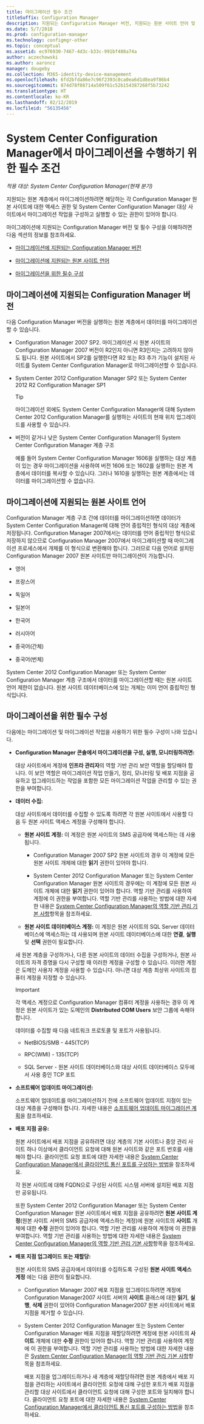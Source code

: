 ```yaml
---
title: 마이그레이션 필수 조건
titleSuffix: Configuration Manager
description: 지원되는 Configuration Manager 버전, 지원되는 원본 사이트 언어 및 마이그레이션을 위한 필수 조건을 이해합니다.
ms.date: 5/7/2018
ms.prod: configuration-manager
ms.technology: configmgr-other
ms.topic: conceptual
ms.assetid: ec976930-7467-4d3c-b33c-991bf408a74a
author: aczechowski
ms.author: aaroncz
manager: dougeby
ms.collection: M365-identity-device-management
ms.openlocfilehash: 6fd2bfda86e7c96f2393c0ca0ea6d1d8ea9f86b4
ms.sourcegitcommit: 874d78f08714a509f61c52b154387268f5b73242
ms.translationtype: HT
ms.contentlocale: ko-KR
ms.lasthandoff: 02/12/2019
ms.locfileid: "56135456"
---
```

# <a name="prerequisites-for-migration-in-system-center-configuration-manager"></a>System Center Configuration Manager에서 마이그레이션을 수행하기 위한 필수 조건

*적용 대상: System Center Configuration Manager(현재 분기)*

지원되는 원본 계층에서 마이그레이션하려면 해당하는 각 Configuration Manager 원본 사이트에 대한 액세스 권한 및 System Center Configuration Manager 대상 사이트에서 마이그레이션 작업을 구성하고 실행할 수 있는 권한이 있어야 합니다.  

 마이그레이션에 지원되는 Configuration Manager 버전 및 필수 구성을 이해하려면 다음 섹션의 정보를 참조하세요.  

-   [마이그레이션에 지원되는 Configuration Manager 버전](#BKMK_SupportedMigrationVersions)  

-   [마이그레이션에 지원되는 원본 사이트 언어](#BKMK_SorceSiteLanguage)  

-   [마이그레이션을 위한 필수 구성](#BKMK_Required_Configurations)  

##  <a name="BKMK_SupportedMigrationVersions"></a> 마이그레이션에 지원되는 Configuration Manager 버전  
 다음 Configuration Manager 버전을 실행하는 원본 계층에서 데이터를 마이그레이션할 수 있습니다.  

- Configuration Manager 2007 SP2. 마이그레이션 시 원본 사이트의 Configuration Manager 2007 버전이 R2인지 아니면 R3인지는 고려하지 않아도 됩니다. 원본 사이트에서 SP2를 실행한다면 R2 또는 R3 추가 기능이 설치된 사이트를 System Center Configuration Manager로 마이그레이션할 수 있습니다.  

- System Center 2012 Configuration Manager SP2 또는 System Center 2012 R2 Configuration Manager SP1  

  > [!TIP]  
  >  마이그레이션 외에도 System Center Configuration Manager에 대해 System Center 2012 Configuration Manager를 실행하는 사이트의 현재 위치 업그레이드를 사용할 수 있습니다.  

- 버전이 같거나 낮은 System Center Configuration Manager의 System Center Configuration Manager 계층 구조  

  예를 들어 System Center Configuration Manager 1606을 실행하는 대상 계층이 있는 경우 마이그레이션을 사용하여 버전 1606 또는 1602를 실행하는 원본 계층에서 데이터를 복사할 수 있습니다. 그러나 1610을 실행하는 원본 계층에서는 데이터를 마이그레이션할 수 없습니다.  


##  <a name="BKMK_SorceSiteLanguage"></a> 마이그레이션에 지원되는 원본 사이트 언어  
 Configuration Manager 계층 구조 간에 데이터를 마이그레이션하면 데이터가 System Center Configuration Manager에 대해 언어 중립적인 형식의 대상 계층에 저장됩니다. Configuration Manager 2007에서는 데이터를 언어 중립적인 형식으로 저장하지 않으므로 Configuration Manager 2007에서 마이그레이션할 때 마이그레이션 프로세스에서 개체를 이 형식으로 변환해야 합니다. 그러므로 다음 언어로 설치된 Configuration Manager 2007 원본 사이트만 마이그레이션이 가능합니다.  

-   영어  

-   프랑스어  

-   독일어  

-   일본어  

-   한국어  

-   러시아어  

-   중국어(간체)  

-   중국어(번체)  

System Center 2012 Configuration Manager 또는 System Center Configuration Manager 계층 구조에서 데이터를 마이그레이션할 때는 원본 사이트 언어 제한이 없습니다. 원본 사이트 데이터베이스에 있는 개체는 이미 언어 중립적인 형식입니다.  

##  <a name="BKMK_Required_Configurations"></a> 마이그레이션을 위한 필수 구성  
다음에는 마이그레이션 및 마이그레이션 작업을 사용하기 위한 필수 구성이 나와 있습니다.  

- **Configuration Manager 콘솔에서 마이그레이션을 구성, 실행, 모니터링하려면:**  

   대상 사이트에서 계정에 **인프라 관리자**의 역할 기반 관리 보안 역할을 할당해야 합니다. 이 보안 역할은 마이그레이션 작업 만들기, 정리, 모니터링 및 배포 지점을 공유하고 업그레이드하는 작업을 포함한 모든 마이그레이션 작업을 관리할 수 있는 권한을 부여합니다.  

- **데이터 수집:**  

   대상 사이트에서 데이터를 수집할 수 있도록 하려면 각 원본 사이트에서 사용할 다음 두 원본 사이트 액세스 계정을 구성해야 합니다.  

  -   **원본 사이트 계정:** 이 계정은 원본 사이트의 SMS 공급자에 액세스하는 데 사용됩니다.  

      -   Configuration Manager 2007 SP2 원본 사이트의 경우 이 계정에 모든 원본 사이트 개체에 대한 **읽기** 권한이 있어야 합니다.  

      -   System Center 2012 Configuration Manager 또는 System Center Configuration Manager 원본 사이트의 경우에는 이 계정에 모든 원본 사이트 개체에 대한 **읽기** 권한이 있어야 합니다. 역할 기반 관리를 사용하여 계정에 이 권한을 부여합니다. 역할 기반 관리를 사용하는 방법에 대한 자세한 내용은 [System Center Configuration Manager의 역할 기반 관리 기본 사항](../../core/understand/fundamentals-of-role-based-administration.md)항목을 참조하세요.  

  -   **원본 사이트 데이터베이스 계정:** 이 계정은 원본 사이트의 SQL Server 데이터베이스에 액세스하는 데 사용되며 원본 사이트 데이터베이스에 대한 **연결**, **실행** 및 **선택** 권한이 필요합니다.  

  새 원본 계층을 구성하거나, 다른 원본 사이트의 데이터 수집을 구성하거나, 원본 사이트의 자격 증명을 다시 구성할 때 이러한 계정을 구성할 수 있습니다. 이러한 계정은 도메인 사용자 계정을 사용할 수 있습니다. 아니면 대상 계층 최상위 사이트의 컴퓨터 계정을 지정할 수 있습니다.  

  > [!IMPORTANT]  
  >  각 액세스 계정으로 Configuration Manager 컴퓨터 계정을 사용하는 경우 이 계정은 원본 사이트가 있는 도메인의 **Distributed COM Users** 보안 그룹에 속해야 합니다.  

  데이터를 수집할 때 다음 네트워크 프로토콜 및 포트가 사용됩니다.  

  -   NetBIOS/SMB - 445(TCP)  

  -   RPC(WMI) - 135(TCP)  

  -   SQL Server - 원본 사이트 데이터베이스와 대상 사이트 데이터베이스 모두에서 사용 중인 TCP 포트  

- **소프트웨어 업데이트 마이그레이션:**  

   소프트웨어 업데이트를 마이그레이션하기 전에 소프트웨어 업데이트 지점이 있는 대상 계층을 구성해야 합니다. 자세한 내용은 [소프트웨어 업데이트 마이그레이션 계획](../../core/migration/planning-for-the-migration-of-objects.md#Plan_migrate_Software_updates)을 참조하세요.  

- **배포 지점 공유:**  

   원본 사이트에서 배포 지점을 공유하려면 대상 계층의 기본 사이트나 중앙 관리 사이트 하나 이상에서 클라이언트 요청에 대해 원본 사이트와 같은 포트 번호를 사용해야 합니다. 클라이언트 요청 포트에 대한 자세한 내용은 [System Center Configuration Manager에서 클라이언트 통신 포트를 구성하는 방법](../../core/clients/deploy/configure-client-communication-ports.md)을 참조하세요.  

   각 원본 사이트에 대해 FQDN으로 구성된 사이트 시스템 서버에 설치된 배포 지점만 공유됩니다.  

   또한 System Center 2012 Configuration Manager 또는 System Center Configuration Manager 원본 사이트에서 배포 지점을 공유하려면 **원본 사이트 계정**(원본 사이트 서버의 SMS 공급자에 액세스하는 계정)에 원본 사이트의 **사이트** 개체에 대한 **수정** 권한이 있어야 합니다. 역할 기반 관리를 사용하여 계정에 이 권한을 부여합니다. 역할 기반 관리를 사용하는 방법에 대한 자세한 내용은 [System Center Configuration Manager의 역할 기반 관리 기본 사항](../../core/understand/fundamentals-of-role-based-administration.md)항목을 참조하세요.  


- **배포 지점 업그레이드 또는 재할당:**  

   원본 사이트의 SMS 공급자에서 데이터를 수집하도록 구성된 **원본 사이트 액세스 계정** 에는 다음 권한이 필요합니다.  

  - Configuration Manager 2007 배포 지점을 업그레이드하려면 계정에 Configuration Manager2007 사이트 서버의 **사이트** 클래스에 대한 **읽기**, **실행**, **삭제** 권한이 있어야 Configuration Manager2007 원본 사이트에서 배포 지점을 제거할 수 있습니다.  

  - System Center 2012 Configuration Manager 또는 System Center Configuration Manager 배포 지점을 재할당하려면 계정에 원본 사이트의 **사이트** 개체에 대한 **수정** 권한이 있어야 합니다. 역할 기반 관리를 사용하여 계정에 이 권한을 부여합니다. 역할 기반 관리를 사용하는 방법에 대한 자세한 내용은 [System Center Configuration Manager의 역할 기반 관리 기본 사항](../../core/understand/fundamentals-of-role-based-administration.md)항목을 참조하세요.  

    배포 지점을 업그레이드하거나 새 계층에 재할당하려면 원본 계층에서 배포 지점을 관리하는 사이트에서 클라이언트 요청에 대해 구성한 포트가 배포 지점을 관리할 대상 사이트에서 클라이언트 요청에 대해 구성한 포트와 일치해야 합니다. 클라이언트 요청 포트에 대한 자세한 내용은 [System Center Configuration Manager에서 클라이언트 통신 포트를 구성하는 방법](../../core/clients/deploy/configure-client-communication-ports.md)을 참조하세요.  
